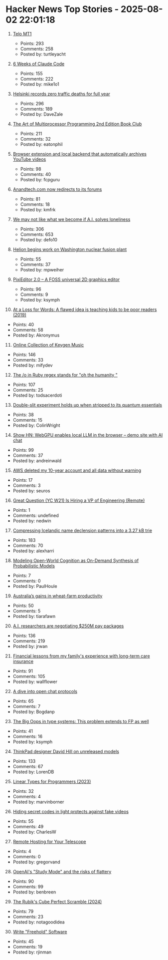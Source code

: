 # Hacker News Top Stories - 2025-08-02 22:01:18

1. [Telo MT1](https://www.telotrucks.com/)
   - Points: 293
   - Comments: 258
   - Posted by: turtleyacht

2. [6 Weeks of Claude Code](https://blog.puzzmo.com/posts/2025/07/30/six-weeks-of-claude-code/)
   - Points: 155
   - Comments: 222
   - Posted by: mike1o1

3. [Helsinki records zero traffic deaths for full year](https://www.helsinkitimes.fi/finland/finland-news/domestic/27539-helsinki-records-zero-traffic-deaths-for-full-year.html)
   - Points: 296
   - Comments: 189
   - Posted by: DaveZale

4. [The Art of Multiprocessor Programming 2nd Edition Book Club](https://eatonphil.com/2025-art-of-multiprocessor-programming.html)
   - Points: 211
   - Comments: 32
   - Posted by: eatonphil

5. [Browser extension and local backend that automatically archives YouTube videos](https://github.com/andrewarrow/starchive)
   - Points: 98
   - Comments: 40
   - Posted by: fcpguru

6. [Anandtech.com now redirects to its forums](https://forums.anandtech.com/)
   - Points: 81
   - Comments: 18
   - Posted by: kmfrk

7. [We may not like what we become if A.I. solves loneliness](https://www.newyorker.com/magazine/2025/07/21/ai-is-about-to-solve-loneliness-thats-a-problem)
   - Points: 306
   - Comments: 653
   - Posted by: defo10

8. [Helion begins work on Washington nuclear fusion plant](https://www.nucnet.org/news/microsoft-backed-fusion-company-begins-work-on-washington-nuclear-fusion-plant-7-4-2025)
   - Points: 55
   - Comments: 37
   - Posted by: mpweiher

9. [PixiEditor 2.0 – A FOSS universal 2D graphics editor](https://pixieditor.net/blog/2025/07/30/20-release/)
   - Points: 96
   - Comments: 9
   - Posted by: ksymph

10. [At a Loss for Words: A flawed idea is teaching kids to be poor readers (2019)](https://www.apmreports.org/episode/2019/08/22/whats-wrong-how-schools-teach-reading)
   - Points: 40
   - Comments: 58
   - Posted by: Akronymus

11. [Online Collection of Keygen Music](https://keygenmusic.tk)
   - Points: 146
   - Comments: 33
   - Posted by: mifydev

12. [The /o in Ruby regex stands for "oh the humanity "](https://jpcamara.com/2025/08/02/the-o-in-ruby-regex.html)
   - Points: 107
   - Comments: 25
   - Posted by: todsacerdoti

13. [Double-slit experiment holds up when stripped to its quantum essentials](https://news.mit.edu/2025/famous-double-slit-experiment-holds-when-stripped-to-quantum-essentials-0728)
   - Points: 38
   - Comments: 15
   - Posted by: ColinWright

14. [Show HN: WebGPU enables local LLM in the browser – demo site with AI chat](https://andreinwald.github.io/browser-llm/)
   - Points: 99
   - Comments: 37
   - Posted by: andreinwald

15. [AWS deleted my 10-year account and all data without warning](https://www.seuros.com/blog/aws-deleted-my-10-year-account-without-warning/)
   - Points: 17
   - Comments: 3
   - Posted by: seuros

16. [Great Question (YC W21) Is Hiring a VP of Engineering (Remote)](https://www.ycombinator.com/companies/great-question/jobs/ONBQUqe-vp-of-engineering)
   - Points: 1
   - Comments: undefined
   - Posted by: nedwin

17. [Compressing Icelandic name declension patterns into a 3.27 kB trie](https://alexharri.com/blog/icelandic-name-declension-trie)
   - Points: 183
   - Comments: 70
   - Posted by: alexharri

18. [Modeling Open-World Cognition as On-Demand Synthesis of Probabilistic Models](https://arxiv.org/abs/2507.12547)
   - Points: 7
   - Comments: 0
   - Posted by: PaulHoule

19. [Australia’s gains in wheat-farm productivity](https://www.reuters.com/investigations/less-rain-more-wheat-how-australian-farmers-defied-climate-doom-2025-07-29/)
   - Points: 50
   - Comments: 5
   - Posted by: tiarafawn

20. [A.I. researchers are negotiating $250M pay packages](https://www.nytimes.com/2025/07/31/technology/ai-researchers-nba-stars.html)
   - Points: 136
   - Comments: 219
   - Posted by: jrwan

21. [Financial lessons from my family's experience with long-term care insurance](https://www.whitecoatinvestor.com/financial-lessons-father-long-term-care-insurance/)
   - Points: 91
   - Comments: 105
   - Posted by: wallflower

22. [A dive into open chat protocols](https://wiki.alopex.li/ADiveIntoOpenChat)
   - Points: 65
   - Comments: 7
   - Posted by: Bogdanp

23. [The Big Oops in type systems: This problem extends to FP as well](https://danieltan.weblog.lol/2025/07/the-big-oops-in-type-systems-this-problem-extends-to-fp-as-well)
   - Points: 41
   - Comments: 16
   - Posted by: ksymph

24. [ThinkPad designer David Hill on unreleased models](https://www.theregister.com/2025/08/02/thinkpad_david_hill_interview/)
   - Points: 133
   - Comments: 67
   - Posted by: LorenDB

25. [Linear Types for Programmers (2023)](https://twey.io/for-programmers/linear-types/)
   - Points: 32
   - Comments: 4
   - Posted by: marvinborner

26. [Hiding secret codes in light protects against fake videos](https://news.cornell.edu/stories/2025/07/hiding-secret-codes-light-protects-against-fake-videos)
   - Points: 55
   - Comments: 49
   - Posted by: CharlesW

27. [Remote Hosting for Your Telescope](https://www.sierra-remote.com/)
   - Points: 4
   - Comments: 0
   - Posted by: gregorvand

28. [OpenAI's "Study Mode" and the risks of flattery](https://resobscura.substack.com/p/openais-new-study-mode-and-the-risks)
   - Points: 90
   - Comments: 99
   - Posted by: benbreen

29. [The Rubik's Cube Perfect Scramble (2024)](https://www.solutionslookingforproblems.com/post/the-rubik-s-cube-perfect-scramble)
   - Points: 79
   - Comments: 23
   - Posted by: notagoodidea

30. [Write "Freehold" Software](https://deadbeef.io/freehold_software)
   - Points: 45
   - Comments: 19
   - Posted by: rjinman

